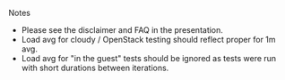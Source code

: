 Notes

* Please see the disclaimer and FAQ in the presentation.
* Load avg for cloudy / OpenStack testing should reflect proper for 1m avg.
* Load avg for "in the guest" tests should be ignored as tests were run with
short durations between iterations.


